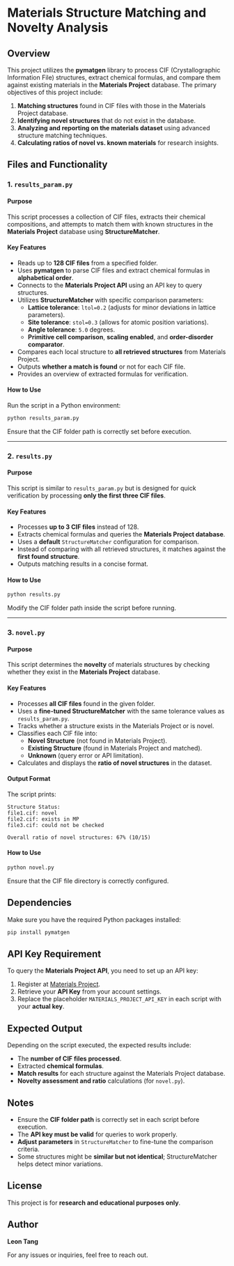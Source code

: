 # Materials Structure Matching and Novelty Analysis

## Overview
This project utilizes the **pymatgen** library to process CIF (Crystallographic Information File) structures, extract chemical formulas, and compare them against existing materials in the **Materials Project** database. The primary objectives of this project include:

1. **Matching structures** found in CIF files with those in the Materials Project database.
2. **Identifying novel structures** that do not exist in the database.
3. **Analyzing and reporting on the materials dataset** using advanced structure matching techniques.
4. **Calculating ratios of novel vs. known materials** for research insights.

## Files and Functionality

### 1. `results_param.py`
#### Purpose
This script processes a collection of CIF files, extracts their chemical compositions, and attempts to match them with known structures in the **Materials Project** database using **StructureMatcher**.

#### Key Features
- Reads up to **128 CIF files** from a specified folder.
- Uses **pymatgen** to parse CIF files and extract chemical formulas in **alphabetical order**.
- Connects to the **Materials Project API** using an API key to query structures.
- Utilizes **StructureMatcher** with specific comparison parameters:
  - **Lattice tolerance**: `ltol=0.2` (adjusts for minor deviations in lattice parameters).
  - **Site tolerance**: `stol=0.3` (allows for atomic position variations).
  - **Angle tolerance**: `5.0` degrees.
  - **Primitive cell comparison**, **scaling enabled**, and **order-disorder comparator**.
- Compares each local structure to **all retrieved structures** from Materials Project.
- Outputs **whether a match is found** or not for each CIF file.
- Provides an overview of extracted formulas for verification.

#### How to Use
Run the script in a Python environment:
```bash
python results_param.py
```
Ensure that the CIF folder path is correctly set before execution.

---
### 2. `results.py`
#### Purpose
This script is similar to `results_param.py` but is designed for quick verification by processing **only the first three CIF files**.

#### Key Features
- Processes **up to 3 CIF files** instead of 128.
- Extracts chemical formulas and queries the **Materials Project database**.
- Uses a **default** `StructureMatcher` configuration for comparison.
- Instead of comparing with all retrieved structures, it matches against the **first found structure**.
- Outputs matching results in a concise format.

#### How to Use
```bash
python results.py
```
Modify the CIF folder path inside the script before running.

---
### 3. `novel.py`
#### Purpose
This script determines the **novelty** of materials structures by checking whether they exist in the **Materials Project** database.

#### Key Features
- Processes **all CIF files** found in the given folder.
- Uses a **fine-tuned StructureMatcher** with the same tolerance values as `results_param.py`.
- Tracks whether a structure exists in the Materials Project or is novel.
- Classifies each CIF file into:
  - **Novel Structure** (not found in Materials Project).
  - **Existing Structure** (found in Materials Project and matched).
  - **Unknown** (query error or API limitation).
- Calculates and displays the **ratio of novel structures** in the dataset.

#### Output Format
The script prints:
```
Structure Status:
file1.cif: novel
file2.cif: exists in MP
file3.cif: could not be checked

Overall ratio of novel structures: 67% (10/15)
```

#### How to Use
```bash
python novel.py
```
Ensure that the CIF file directory is correctly configured.

## Dependencies
Make sure you have the required Python packages installed:
```bash
pip install pymatgen
```

## API Key Requirement
To query the **Materials Project API**, you need to set up an API key:
1. Register at [Materials Project](https://materialsproject.org/).
2. Retrieve your **API Key** from your account settings.
3. Replace the placeholder `MATERIALS_PROJECT_API_KEY` in each script with your **actual key**.

## Expected Output
Depending on the script executed, the expected results include:
- The **number of CIF files processed**.
- Extracted **chemical formulas**.
- **Match results** for each structure against the Materials Project database.
- **Novelty assessment and ratio** calculations (for `novel.py`).

## Notes
- Ensure the **CIF folder path** is correctly set in each script before execution.
- The **API key must be valid** for queries to work properly.
- **Adjust parameters** in `StructureMatcher` to fine-tune the comparison criteria.
- Some structures might be **similar but not identical**; StructureMatcher helps detect minor variations.

## License
This project is for **research and educational purposes only**.

## Author
**Leon Tang**

For any issues or inquiries, feel free to reach out.

